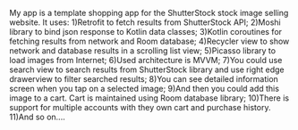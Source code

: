 My app is a template shopping app for the ShutterStock stock image selling website. It uses:
1)Retrofit to fetch results from ShutterStock API;
2)Moshi library to bind json response to Kotlin data classes;
3)Kotlin coroutines for fetching results from network and Room database;
4)Recycler view to show network and database results in a scrolling list view;
5)Picasso library to load images from Internet;
6)Used architecture is MVVM;
7)You could use search view to search results from ShutterStock library and use right edge drawerview to filter searched results;
8)You can see detailed information screen when you tap on a selected image;
9)And then you could add this image to a cart. Cart is maintained using Room database library;
10)There is support for multiple accounts with they own cart and purchase history.
11)And so on....
